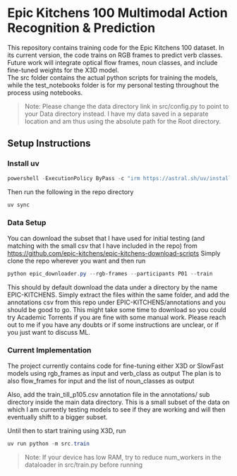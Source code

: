 # Epic Kitchens 100 Multimodal Action Recognition & Prediction

This repository contains training code for the Epic Kitchens 100 dataset. In its current version, the code trains on RGB frames to predict verb classes. Future work will integrate optical flow frames, noun classes, and include fine-tuned weights for the X3D model. <br>
The src folder contains the actual python scripts for training the models, while the test_notebooks folder is for my personal testing throughout the process using notebooks.

> Note: Please change the data directory link in src/config.py to point to your Data directory instead. I have my data saved in a separate location and am thus using the absolute path for the Root directory.

## Setup Instructions

### Install uv

```powershell
powershell -ExecutionPolicy ByPass -c "irm https://astral.sh/uv/install.ps1 | iex"
```

Then run the following in the repo directory

```powershell
uv sync
```

### Data Setup
You can download the subset that I have used for initial testing (and matching with the small csv that I have included in the repo) from https://github.com/epic-kitchens/epic-kitchens-download-scripts
Simply clone the repo wherever you want and then run

```powershell
python epic_downloader.py --rgb-frames --participants P01 --train
```

This should by default download the data under a directory by the name EPIC-KITCHENS. Simply extract the files within the same folder, and add the annotations csv from this repo under EPIC-KITCHENS/annotations and you should be good to go.
This might take some time to download so you could try Academic Torrents if you are fine with some manual work.
Please reach out to me if you have any doubts or if some instructions are unclear, or if you just want to discuss ML.

### Current Implementation

The project currently contains code for fine-tuning either X3D or SlowFast models using rgb_frames as input and verb_class as output
The plan is to also flow_frames for input and the list of noun_classes as output

Also, add the train_till_p105.csv annotation file in the annotations/ sub directory inside the main data directory. This is a small subset of the data on which I am currently testing models to see if they are working and will then eventually shift to a bigger subset.

Until then to start training using X3D, run

```powershell
uv run python -m src.train
```

> Note: If your device has low RAM, try to reduce num_workers in the dataloader in src/train.py before running
